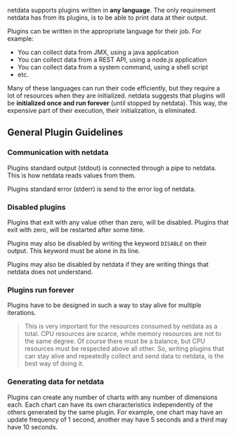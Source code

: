 netdata supports plugins written in **any language**. The only requirement netdata has from its plugins, is to be able to print data at their output.

Plugins can be written in the appropriate language for their job. For example:

- You can collect data from JMX, using a java application
- You can collect data from a REST API, using a node.js application
- You can collect data from a system command, using a shell script
- etc.

Many of these languages can run their code efficiently, but they require a lot of resources when they are initialized. netdata suggests that plugins will be **initialized once and run forever** (until stopped by netdata). This way, the expensive part of their execution, their initialization, is eliminated.

## General Plugin Guidelines


### Communication with netdata

Plugins standard output (stdout) is connected through a pipe to netdata. This is how netdata reads values from them.

Plugins standard error (stderr) is send to the error log of netdata.

### Disabled plugins

Plugins that exit with any value other than zero, will be disabled. Plugins that exit with zero, will be restarted after some time.

Plugins may also be disabled by writing the keyword `DISABLE` on their output. This keyword must be alone in its line.

Plugins may also be disabled by netdata if they are writing things that netdata does not understand.

### Plugins run forever

Plugins have to be designed in such a way to stay alive for multiple iterations.

> This is very important for the resources consumed by netdata as a total. CPU resources are scarce, while memory resources are not to the same degree. Of course there must be a balance, but CPU resources must be respected above all other. So, writing plugins that can stay alive and repeatedly collect and send data to netdata, is the best way of doing it.

### Generating data for netdata

Plugins can create any number of charts with any number of dimensions each. Each chart can have its own characteristics independently of the others generated by the same plugin. For example, one chart may have an update frequency of 1 second, another may have 5 seconds and a third may have 10 seconds.
